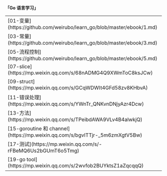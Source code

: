 **「Go 语言学习」**
<table>
  <tr>
    <td>[01-变量](https://github.com/weirubo/learn_go/blob/master/ebook/1.md)</td>
    <td>[02-基础数据类型](https://github.com/weirubo/learn_go/blob/master/ebook/2.md)</td>
  </tr>
  <tr>
    <td>[03-常量](https://github.com/weirubo/learn_go/blob/master/ebook/3.md)</td>
    <td>[04-运算符](https://github.com/weirubo/learn_go/blob/master/ebook/4.md)</td>
  </tr>
  <tr>
    <td>[05-流程控制](https://github.com/weirubo/learn_go/blob/master/ebook/5.md)</td>
    <td>[06-数组](https://mp.weixin.qq.com/s/VKv5wei-YxpXVuh0L78zig)</td>
  </tr>
  <tr>
    <td>[07-slice](https://mp.weixin.qq.com/s/68nADMG4Q9XWmToC8ksJCw)</td>
    <td>[08-map](https://mp.weixin.qq.com/s/uA2ZUikf-u-mvS6q43LnLg)</td>
  </tr>
  <tr>
    <td>[09-struct](https://mp.weixin.qq.com/s/GCqWDWIt4GFd58zv8KHbvA)</td>
    <td>[10-函数](https://mp.weixin.qq.com/s/mJc-zd7cL4ExarvbRTJiEQ)</td>
  </tr>
  <tr>
    <td>[11-错误处理](https://mp.weixin.qq.com/s/YWnTr_QNKvnDNjyAzr4Dcw)</td>
    <td>[12-panic 和 recover](https://mp.weixin.qq.com/s/aJqc9S1SlYd0iN4HF5on7A)</td>
  </tr>
  <tr>
    <td>[13-方法](https://mp.weixin.qq.com/s/TPeibdAWA9VLv4B4alwkjQ)</td>
    <td>[14-接口](https://mp.weixin.qq.com/s/v_pNTrj4lHR3fv1k9V2wMQ)</td>
  </tr>
  <tr>
    <td>[15-goroutine 和 channel](https://mp.weixin.qq.com/s/bgvITTjr-_5m6zmXgtV5Bw)</td>
    <td>[16-并发](https://mp.weixin.qq.com/s/R2mlXTADdq72IzFUmyOziw)</td>
  </tr>
  <tr>
    <td>[17-测试](https://mp.weixin.qq.com/s/-rFBeMQ6Us2bGUmT6o5Tmg)</td>
    <td>[18-包](https://mp.weixin.qq.com/s/jSMZLOYBQApoNu2TomJ6iw)</td>
  </tr>
  <tr>
    <td>[19-go tool](https://mp.weixin.qq.com/s/2wvfob2BUYktsZ1aZqcqqQ)</td>
    <td>[20-反射](https://mp.weixin.qq.com/s/mIwFK61-lD9S9JPCWBHFGA)</td>
  </tr>
</table>
